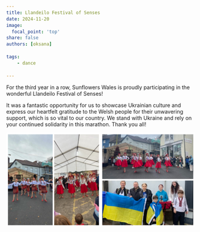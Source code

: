 ```yaml
---
title: Llandeilo Festival of Senses 
date: 2024-11-20
image:
  focal_point: 'top'
share: false
authors: [oksana]

tags:
    - dance
    
---
```


For the third year in a row, Sunflowers Wales is proudly participating in the wonderful Llandeilo Festival of Senses! 

<!--more-->

It was a fantastic opportunity for us to showcase Ukrainian culture and express our heartfelt gratitude to the Welsh people for their unwavering support, which is so vital to our country. We stand with Ukraine and rely on your continued solidarity in this marathon. Thank you all!


<div style="margin-top: 0;"><img src="FoS-1.jpg" alt="fos-1" width="50%" style="display: inline; margin-top: 0;"/><img src="FoS-2.jpg" alt="fos-2" width="50%" style="display: inline; margin-top: 0;"/></div>

